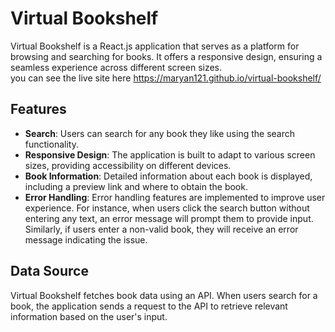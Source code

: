 # Virtual Bookshelf

Virtual Bookshelf is a React.js application that serves as a platform for browsing and searching for books. It offers a responsive design, ensuring a seamless experience across different screen sizes.  
you can see the live site here  https://maryan121.github.io/virtual-bookshelf/

## Features

- **Search**: Users can search for any book they like using the search functionality.
- **Responsive Design**: The application is built to adapt to various screen sizes, providing accessibility on different devices.
- **Book Information**: Detailed information about each book is displayed, including a preview link and where to obtain the book.
- **Error Handling**: Error handling features are implemented to improve user experience. For instance, when users click the search button without entering any text, an error message will prompt them to provide input. Similarly, if users enter a non-valid book, they will receive an error message indicating the issue.

## Data Source

Virtual Bookshelf fetches book data using an API. When users search for a book, the application sends a request to the API to retrieve relevant information based on the user's input.
